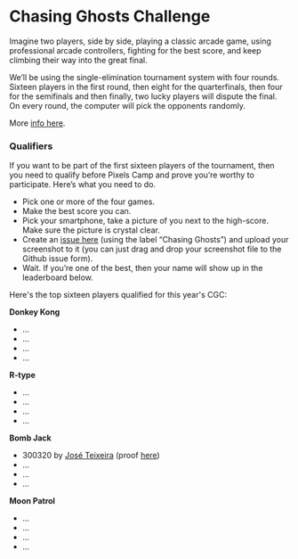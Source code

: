 # Chasing Ghosts Challenge

Imagine two players, side by side, playing a classic arcade game, using professional arcade controllers, fighting for the best score, and keep climbing their way into the great final.

We’ll be using the single-elimination tournament system with four rounds. Sixteen players in the first round, then eight for the quarterfinals, then four for the semifinals and then finally, two lucky players will dispute the final. On every round, the computer will pick the opponents randomly.

More [info here][1].

### Qualifiers

If you want to be part of the first sixteen players of the tournament, then you need to qualify before Pixels Camp and prove you’re worthy to participate. Here’s what you need to do.

 * Pick one or more of the four games.
 * Make the best score you can.
 * Pick your smartphone, take a picture of you next to the high-score. Make sure the picture is crystal clear.
 * Create an [issue here][2] (using the label “Chasing Ghosts”) and upload your screenshot to it (you can just drag and drop your screenshot file to the Github issue form).
 * Wait. If you’re one of the best, then your name will show up in the leaderboard below.

Here's the top sixteen players qualified for this year's CGC:

**Donkey Kong**

 * ...
 * ...
 * ...
 * ...

**R-type**

 * ...
 * ...
 * ...
 * ...

**Bomb Jack**
 
 * 300320 by [José Teixeira](https://github.com/phoenity) (proof [here](https://github.com/PixelsCamp/challenges/issues/1))
 * ...
 * ...
 * ...

**Moon Patrol**

 * ...
 * ...
 * ...
 * ...

[1]: https://blog.pixels.camp/chasing-ghosts-challenge-83b679058bd3
[2]: https://github.com/PixelsCamp/challenges/issues/new?labels=Chasing+Ghosts
